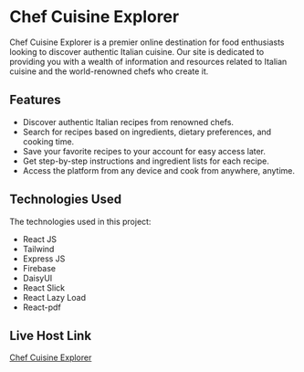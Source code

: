 # Chef Cuisine Explorer

Chef Cuisine Explorer is a premier online destination for food enthusiasts looking to discover authentic Italian cuisine. Our site is dedicated to providing you with a wealth of information and resources related to Italian cuisine and the world-renowned chefs who create it.

## Features

* Discover authentic Italian recipes from renowned chefs.
* Search for recipes based on ingredients, dietary preferences, and cooking time.
* Save your favorite recipes to your account for easy access later.
* Get step-by-step instructions and ingredient lists for each recipe.
* Access the platform from any device and cook from anywhere, anytime.

## Technologies Used
The technologies used in this project:

- React JS
- Tailwind
- Express JS
- Firebase
- DaisyUI
- React Slick
- React Lazy Load
- React-pdf

## Live Host Link
[Chef Cuisine Explorer](https://chef-cuisine-explorer.web.app/)
